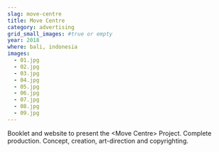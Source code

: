 ```yaml
---
slag: move-centre
title: Move Centre
category: advertising
grid_small_images: #true or empty
year: 2018
where: bali, indonesia
images:
  - 01.jpg
  - 02.jpg
  - 03.jpg
  - 04.jpg
  - 05.jpg
  - 06.jpg
  - 07.jpg
  - 08.jpg
  - 09.jpg
---
```


Booklet and website to present the &lt;Move Centre&gt; Project. Complete production. Concept, creation, art-direction and copyrighting.
